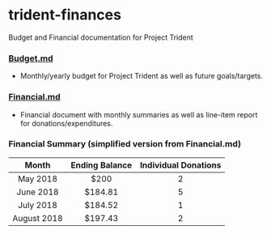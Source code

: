 # trident-finances
Budget and Financial documentation for Project Trident

### [Budget.md](https://github.com/project-trident/trident-finances/blob/master/Budget.md)
* Monthly/yearly budget for Project Trident as well as future goals/targets.

### [Financial.md](https://github.com/project-trident/trident-finances/blob/master/Finances.md)
* Financial document with monthly summaries as well as line-item report for donations/expenditures.

### Financial Summary (simplified version from Financial.md)
| Month | Ending Balance | Individual Donations |
|:---:|:---:|:---:|
|May 2018 | $200 | 2 |
|June 2018 | $184.81 | 5 |
|July 2018 | $184.52 | 1 |
|August 2018 | $197.43 | 2 |
